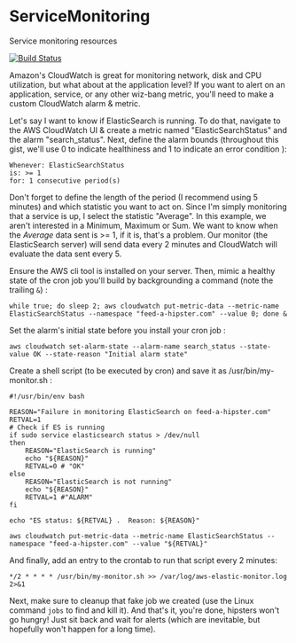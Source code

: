 # ServiceMonitoring
Service monitoring resources

[![Build Status](https://travis-ci.org/b-long/ServiceMonitoring.svg?branch=master)](https://travis-ci.org/b-long/ServiceMonitoring)

Amazon's CloudWatch is great for monitoring network, disk and CPU utilization, but what about at the application level?  If you want to alert on an application, service, or any other wiz-bang metric, you'll need to make a custom CloudWatch alarm & metric.

Let's say I want to know if ElasticSearch is running.  To do that, navigate to the AWS CloudWatch UI & create a metric named "ElasticSearchStatus" and the alarm "search_status".  Next, define the alarm bounds (throughout this gist, we'll use 0 to indicate healthiness and 1 to indicate an error condition ): 
```
Whenever: ElasticSearchStatus
is: >= 1
for: 1 consecutive period(s)
```
Don't forget to define the length of the period (I recommend using 5 minutes) and which statistic you want to act on.  Since I'm simply monitoring that a service is up, I select the statistic "Average".  In this example, we aren't interested in a Minimum, Maximum or Sum.  We want to know when the _Average_ data sent is >= 1, if it is, that's a problem.  Our monitor (the ElasticSearch server) will send data every 2 minutes and CloudWatch will evaluate the data sent every 5.  

Ensure the AWS cli tool is installed on your server.  Then, mimic a healthy state of the cron job you'll build by backgrounding a command (note the trailing `&`) :
```shell
while true; do sleep 2; aws cloudwatch put-metric-data --metric-name ElasticSearchStatus --namespace "feed-a-hipster.com" --value 0; done &
```

Set the alarm's initial state before you install your cron job : 
```shell
aws cloudwatch set-alarm-state --alarm-name search_status --state-value OK --state-reason "Initial alarm state"
```

Create a shell script (to be executed by cron) and save it as /usr/bin/my-monitor.sh : 
```shell
#!/usr/bin/env bash

REASON="Failure in monitoring ElasticSearch on feed-a-hipster.com"
RETVAL=1
# Check if ES is running
if sudo service elasticsearch status > /dev/null
then
    REASON="ElasticSearch is running"
    echo "${REASON}"
    RETVAL=0 # "OK"
else
    REASON="ElasticSearch is not running"
    echo "${REASON}"
    RETVAL=1 #"ALARM"
fi

echo "ES status: ${RETVAL} .  Reason: ${REASON}"

aws cloudwatch put-metric-data --metric-name ElasticSearchStatus --namespace "feed-a-hipster.com" --value "${RETVAL}"
```
And finally, add an entry to the crontab to run that script every 2 minutes: 
```
*/2 * * * * /usr/bin/my-monitor.sh >> /var/log/aws-elastic-monitor.log 2>&1
```
Next, make sure to cleanup that fake job we created (use the Linux command `jobs` to find and kill it).  And that's it, you're done, hipsters won't go hungry!  Just sit back and wait for alerts (which are inevitable, but hopefully won't happen for a long time).
